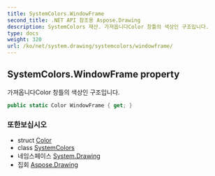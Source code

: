```yaml
---
title: SystemColors.WindowFrame
second_title: .NET API 참조용 Aspose.Drawing
description: SystemColors 재산. 가져옵니다Color 창틀의 색상인 구조입니다.
type: docs
weight: 320
url: /ko/net/system.drawing/systemcolors/windowframe/
---
```

## SystemColors.WindowFrame property

가져옵니다Color 창틀의 색상인 구조입니다.

```csharp
public static Color WindowFrame { get; }
```

### 또한보십시오

* struct [Color](../../color/)
* class [SystemColors](../)
* 네임스페이스 [System.Drawing](../../systemcolors/)
* 집회 [Aspose.Drawing](../../../)


